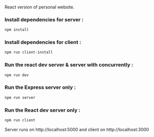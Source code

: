 React version of personal website. 

### Install dependencies for server :
``` bash
npm install
```

### Install dependencies for client :
``` bash
npm run client-install
```

### Run the react dev server & server with concurrently :
``` bash
npm run dev
```

### Run the Express server only :
``` bash
npm run server
```

### Run the React dev server only :
``` bash
npm run client
```

Server runs on http://localhost:5000 and client on http://localhost:3000

